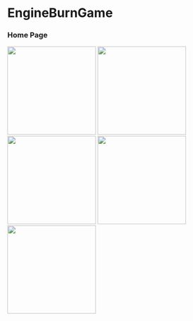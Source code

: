 # EngineBurnGame

### Home Page
<img src="https://i.imgur.com/v9K5TxN.png" height="200">  <img src="https://i.imgur.com/c3aSrO0.png" height="200">  <img src="https://i.imgur.com/Z9Ns2Iv.png" height="200">
<img src="https://i.imgur.com/B7NQKAQ.png" height="200">  <img src="https://i.imgur.com/qKheWd1.png" height="200">
